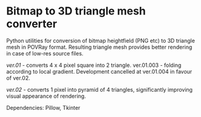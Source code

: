 # Bitmap to 3D triangle mesh converter

Python utilities for conversion of bitmap heightfield (PNG etc) to 3D triangle mesh in POVRay format. Resulting triangle mesh provides better rendering in case of low-res source files.

*ver.01* - converts 4 x 4 pixel square into 2 triangle. ver.01.003 - folding according to local gradient. Development cancelled at ver.01.004 in favour of ver.02.

*ver.02* - converts 1 pixel into pyramid of 4 triangles, significantly improving visual appearance of rendering.

Dependencies: Pillow, Tkinter
